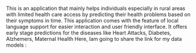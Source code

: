 This is an application that mainly helps individuals especially in rural areas with limited health care access by predicting their health problems based on their symptoms in time. This application comes with the feature of local language support for easier interaction and user friendly interface. It offers early stage predictions for the diseases like Heart Attacks, Diabetes, Alzhemers, Maternal Health
Here, Iam going to share the link for my data models : 
